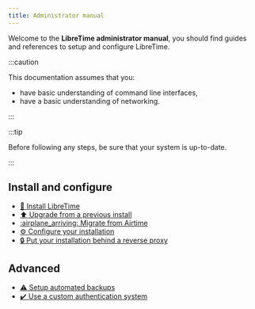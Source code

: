 ```yaml
---
title: Administrator manual
---
```


Welcome to the **LibreTime administrator manual**, you should find guides and references to setup and configure LibreTime.

:::caution

This documentation assumes that you:

- have basic understanding of command line interfaces,
- have a basic understanding of networking.

:::

:::tip

Before following any steps, be sure that your system is up-to-date.

:::

## Install and configure

- [:rocket: Install LibreTime](./setup/install.md)
- [:arrow_up: Upgrade from a previous install](./setup/upgrade.md)
- [:airplane_arriving: Migrate from Airtime](./setup/migrate-from-airtime.md)
- [:gear: Configure your installation](./setup/configuration.md)
- [:lock: Put your installation behind a reverse proxy](./setup/reverse-proxy.md)

## Advanced

- [:warning: Setup automated backups](./backup.md)
- [:heavy_check_mark: Use a custom authentication system](./custom-authentication.md)
